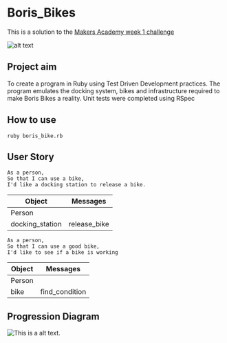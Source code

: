 # Boris_Bikes

This is a solution to the [Makers Academy week 1 challenge](https://github.com/makersacademy/course/blob/master/boris_bikes/0_challenge_map.md)

![alt text](https://s1.cdn.autoevolution.com/images/news-pictures-600x/people-need-to-treat-londons-boris-bikes-with-greater-care-137657-7.jpg "Boris Bikes")

## Project aim

To create a program in Ruby using Test Driven Development practices. The program emulates the docking system, bikes and infrastructure required to make Boris Bikes a reality. Unit tests were completed using RSpec

## How to use ##

```shell
ruby boris_bike.rb
```

## User Story ##

```
As a person,
So that I can use a bike,
I'd like a docking station to release a bike.
```

| Object  | Messages |
| ------------- |:-------------:|
| Person     |    |
| docking_station | release_bike|

```
As a person,
So that I can use a good bike,
I'd like to see if a bike is working
```

| Object  | Messages |
| ------------- |:-------------:|
| Person     |    |
| bike      | find_condition |

## Progression Diagram ##

![This is a alt text.](https://gm1.ggpht.com/rlOev-qYOgA_TRyv7fnGEHy_Ts8KYrqzweixVbiBekm0DL2PZES8B8LyIa8CXqWpRX-P0TiYxcxUjXse0bHj6YE7isOulomh4K75LPU5QWgRuW5JVkR0Yoe8hfKNOdlfXBUoiJhQxJ76xGnqSOr2gBzPPHZQ51llKtcKhFy1qbFDeXZAg3XRojDChykq5UTki4L1jOcFQH4CNYOLUTQYeCvi8hnYbdhBf30RMdxBOC8umXgZYTLHDc8NJ-aiFWXi9jZ-rwAKv39afTXHNdPOkeF3YglOmAFGPXgPAyc-hoF8kE3IARwzbGQ6DvSfIbTMC9pZPXeMqJSoR_DwBOFqP1i40y6NnScE5WO42dmNmLLC1F4deUFxn96A7XodU3kFausC2oAcd47nYwZHZAA4_NlYMLWelYatmCKmZ4kOxZgnFHGjzvn9OnG_FZp_NNmkqQpd92H4fe1H9Onmes1eO_3GVreAS7PEooEjCVeCxwgBBLe6dBzzsjqaABoLq4hyMdsf4Jpd4KR6Aush05CLBmF4Bpt6ViA9kqaQaCp4Oz5rW84JcgvAXBV_mXZX9oJCzXuCsB2ybrGcYGYTYjrUO_C98DnFu6PkVtMV_gCrS_yrmVAPRdUJTgrg07bMOQRGlJRsb8NFfXa4EEa46QHI7YIS4J54gcpjfKznMIn1PVIk4I9dPiPqrxH6K-72CQ6Jvqu4A7M5H8GFecyL_YEV9VAr9GVc0tKzteJYJvWsin-XbpgBFv7PKDNuFI573w2hFA=s0-l75-ft-l75-ft)
